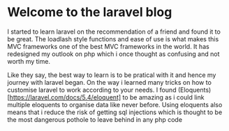 # Welcome to the laravel blog
I started to learn laravel on the recommendation of a friend and found it to be great. The loadlash style functions and ease of use is what makes this MVC frameworks one of the best MVC frameworks in the world. It has redesigned my outlook on php which i once thought as confusing and not worth my time. 

Like they say, the best way to learn is to be pratical with it and hence my journey with laravel began. On the way i learned many tricks on how to customise laravel to work according to your needs. I found (Eloquents)[https://laravel.com/docs/5.4/eloquent] to be amazing as i could link multiple eloquents to organise data like never before. Using eloquents also means that i reduce the risk of getting sql injections which is thought to be the most dangerous pothole to leave behind in any php code
